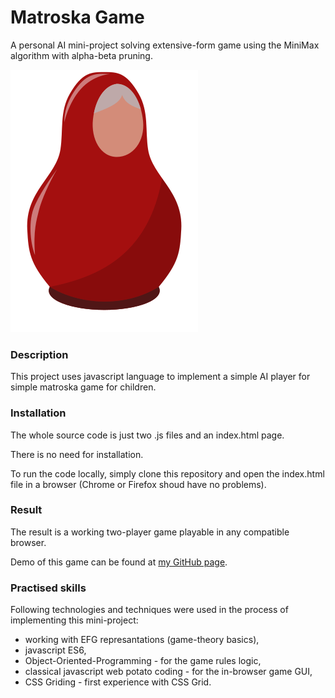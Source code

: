 # Matroska Game
A personal AI mini-project solving extensive-form game using the MiniMax algorithm with alpha-beta pruning.

![](./figure_red_large.png)

### Description
This project uses javascript language to implement a simple AI player for simple matroska game for children.

### Installation
The whole source code is just two .js files and an index.html page.

There is no need for installation.

To run the code locally, simply clone this repository and open the index.html file in a browser (Chrome or Firefox shoud have no problems).

### Result
The result is a working two-player game playable in any compatible browser.

Demo of this game can be found at [my GitHub page](https://mullevik.github.io/matroska).

### Practised skills
    
Following technologies and techniques were used in the process of implementing this mini-project:
        
* working with EFG represantations (game-theory basics),
* javascript ES6,
* Object-Oriented-Programming - for the game rules logic,
* classical javascript web potato coding - for the in-browser game GUI,
* CSS Griding - first experience with CSS Grid.